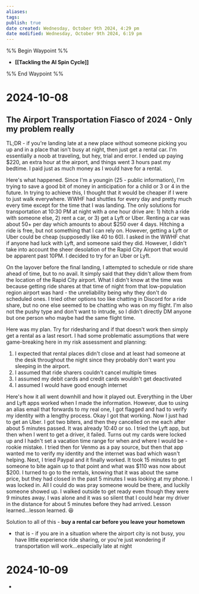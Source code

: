 ```yaml
---
aliases: 
tags: 
publish: true
date created: Wednesday, October 9th 2024, 4:29 pm
date modified: Wednesday, October 9th 2024, 6:19 pm
---
```


%% Begin Waypoint %%
- **[[Tackling the AI Spin Cycle]]**

%% End Waypoint %%
# 2024-10-08

## The Airport Transportation Fiasco of 2024 - Only my problem really

TL;DR - if you're landing late at a new place without someone picking you up and in a place that isn't busy at night, then just get a rental car.  I'm essentially a noob at traveling, but hey, trial and error.  I ended up paying \$220, an extra hour at the airport, and things went 3 hours past my bedtime.  I paid just as much money as I would have for a rental.   

Here's what happened.  Since I'm a youngin (25 - public information), I'm trying to save a good bit of money in anticipation for a child or 3 or 4 in the future.  In trying to achieve this, I thought that it would be cheaper if I were to just walk everywhere.  WWHF had shuttles for every day and pretty much every time except for the time that I was landing.  The only solutions for transportation at 10:30 PM at night with a one hour drive are: 1) hitch a ride with someone else, 2) rent a car, or 3) get a Lyft or Uber.  Renting a car was about 50+ per day which amounts to about $250 over 4 days.  Hitching a ride is free, but not something that I can rely on.  However, getting a Lyft or Uber could be cheap (supposedly like 40 to 60).  I asked in the WWHF chat if anyone had luck with Lyft, and someone said they did.  However, I didn't take into account the sheer desolation of the Rapid City Airport that would be apparent past 10PM.  I decided to try for an Uber or Lyft.

On the layover before the final landing, I attempted to schedule or ride share ahead of time, but to no avail.  It simply said that they didn't allow them from the location of the Rapid City airport.  What I didn't know at the time was because getting ride shares at that time of night from that low-population region airport was hard - the unreliability being why they don't do scheduled ones.  I tried other options too like chatting in Discord for a ride share, but no one else seemed to be chatting who was on my flight.  I'm also not the pushy type and don't want to intrude, so I didn't directly DM anyone but one person who maybe had the same flight time.  

Here was my plan.  Try for ridesharing and if that doesn't work then simply get a rental as a last resort.  I had some problematic assumptions that were game-breaking here in my risk assessment and planning:
1) I expected that rental places didn't close and at least had someone at the desk throughout the night since they probably don't want you sleeping in the airport.  
2) I assumed that ride sharers couldn't cancel multiple times
3) I assumed my debit cards and credit cards wouldn't get deactivated
4) I assumed I would have good enough internet

Here's how it all went downhill and how it played out.  Everything in the Uber and Lyft apps worked when I made the information.  However, due to using an alias email that forwards to my real one, I got flagged and had to verify my identity with a lengthy process.  Okay I got that working.  Now I just had to get an Uber.  I got two biters, and then they cancelled on me each after about 5 minutes passed.  It was already 10:40 or so.  I tried the Lyft app, but then when I went to get a driver, it failed.  Turns out my cards were locked up and I hadn't set a vacation time range for when and where I would be - rookie mistake.  I tried then for Venmo as a pay source, but then that app wanted me to verify my identity and the internet was bad which wasn't helping.  Next, I tried Paypal and it finally worked.  It took 15 minutes to get someone to bite again up to that point and what was \$110 was now about \$200.  I turned to go to the rentals, knowing that it was about the same price, but they had closed in the past 5 minutes I was looking at my phone.  I was locked in.  All I could do was pray someone would be there, and luckily someone showed up.  I walked outside to get ready even though they were 9 minutes away.  I was alone and it was so silent that I could hear my driver in the distance for about 5 minutes before they had arrived.  Lesson learned...lesson learned. 😆

Solution to all of this - **buy a rental car before you leave your hometown**
- that is - if you are in a situation where the airport city is not busy, you have little experience ride sharing, or you're just wondering if transportation will work...especially late at night

# 2024-10-09

- 